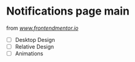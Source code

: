 # Notifications page main

from *www.frontendmentor.io*

- [ ] Desktop Design
- [ ] Relative Design
- [ ] Animations
